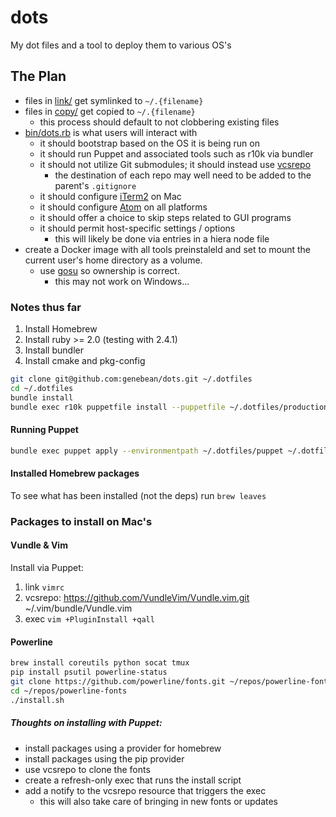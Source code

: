 # dots

My dot files and a tool to deploy them to various OS's

## The Plan

* files in [link/](link) get symlinked to `~/.{filename}`
* files in [copy/](copy) get copied to `~/.{filename}`
  * this process should default to not clobbering existing files
* [bin/dots.rb](bin/dots.rb) is what users will interact with
  * it should bootstrap based on the OS it is being run on
  * it should run Puppet and associated tools such as r10k via bundler
  * it should not utilize Git submodules; it should instead use [vcsrepo](https://forge.puppet.com/puppetlabs/vcsrepo)
    * the destination of each repo may well need to be added to the parent's `.gitignore`
  * it should configure [iTerm2](https://www.iterm2.com/) on Mac
  * it should configure [Atom](https://atom.io/) on all platforms
  * it should offer a choice to skip steps related to GUI programs
  * it should permit host-specific settings / options
    * this will likely be done via entries in a hiera node file
* create a Docker image with all tools preinstaleld and set to mount the current user's home directory as a volume.
  * use [gosu](https://github.com/tianon/gosu) so ownership is correct.
    * this may not work on Windows...

### Notes thus far

1. Install Homebrew
2. Install ruby >= 2.0 (testing with 2.4.1)
3. Install bundler
4. Install cmake and pkg-config

```bash
git clone git@github.com:genebean/dots.git ~/.dotfiles
cd ~/.dotfiles
bundle install
bundle exec r10k puppetfile install --puppetfile ~/.dotfiles/production/puppet/Puppetfile -v
```

#### Running Puppet

```bash
bundle exec puppet apply --environmentpath ~/.dotfiles/puppet ~/.dotfiles/puppet/production/manifests/site.pp
```

#### Installed Homebrew packages

To see what has been installed (not the deps) run `brew leaves`


### Packages to install on Mac's

#### Vundle & Vim

Install via Puppet:

1. link `vimrc`
2. vcsrepo: https://github.com/VundleVim/Vundle.vim.git ~/.vim/bundle/Vundle.vim
3. exec `vim +PluginInstall +qall`

#### Powerline

```bash
brew install coreutils python socat tmux
pip install psutil powerline-status
git clone https://github.com/powerline/fonts.git ~/repos/powerline-fonts
cd ~/repos/powerline-fonts
./install.sh
```

##### Thoughts on installing with Puppet:

* install packages using a provider for homebrew
* install packages using the pip provider
* use vcsrepo to clone the fonts
* create a refresh-only exec that runs the install script
* add a notify to the vcsrepo resource that triggers the exec
  * this will also take care of bringing in new fonts or updates

